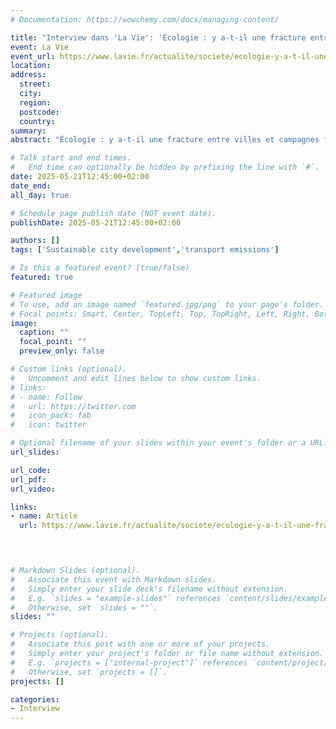 ```yaml
---
# Documentation: https://wowchemy.com/docs/managing-content/

title: "Interview dans 'La Vie': 'Écologie : y a-t-il une fracture entre villes et campagnes face à la pollution ?'"
event: La Vie
event_url: https://www.lavie.fr/actualite/societe/ecologie-y-a-t-il-une-fracture-entre-villes-et-campagnes-face-a-la-pollution-99588.php
location:
address:
  street:
  city:
  region:
  postcode:
  country:
summary:
abstract: "Écologie : y a-t-il une fracture entre villes et campagnes face à la pollution ? Il est plus facile de décarboner son quotidien quand on vit en ville qu’à la campagne, selon plusieurs enquêtes. Cependant, il ne s’agirait pas de stigmatiser les ruraux et de porter les citadins aux nues. "

# Talk start and end times.
#   End time can optionally be hidden by prefixing the line with `#`.
date: 2025-05-21T12:45:00+02:00
date_end: 
all_day: true

# Schedule page publish date (NOT event date).
publishDate: 2025-05-21T12:45:00+02:00

authors: []
tags: ['Sustainable city development','transport emissions']

# Is this a featured event? (true/false)
featured: true

# Featured image
# To use, add an image named `featured.jpg/png` to your page's folder. 
# Focal points: Smart, Center, TopLeft, Top, TopRight, Left, Right, BottomLeft, Bottom, BottomRight.
image:
  caption: ""
  focal_point: ""
  preview_only: false

# Custom links (optional).
#   Uncomment and edit lines below to show custom links.
# links:
# - name: Follow
#   url: https://twitter.com
#   icon_pack: fab
#   icon: twitter

# Optional filename of your slides within your event's folder or a URL.
url_slides:

url_code:
url_pdf:
url_video: 

links:
- name: Article
  url: https://www.lavie.fr/actualite/societe/ecologie-y-a-t-il-une-fracture-entre-villes-et-campagnes-face-a-la-pollution-99588.php


  

# Markdown Slides (optional).
#   Associate this event with Markdown slides.
#   Simply enter your slide deck's filename without extension.
#   E.g. `slides = "example-slides"` references `content/slides/example-slides.md`.
#   Otherwise, set `slides = ""`.
slides: ""

# Projects (optional).
#   Associate this post with one or more of your projects.
#   Simply enter your project's folder or file name without extension.
#   E.g. `projects = ["internal-project"]` references `content/project/deep-learning/index.md`.
#   Otherwise, set `projects = []`.
projects: []

categories:
- Interview
---
```

